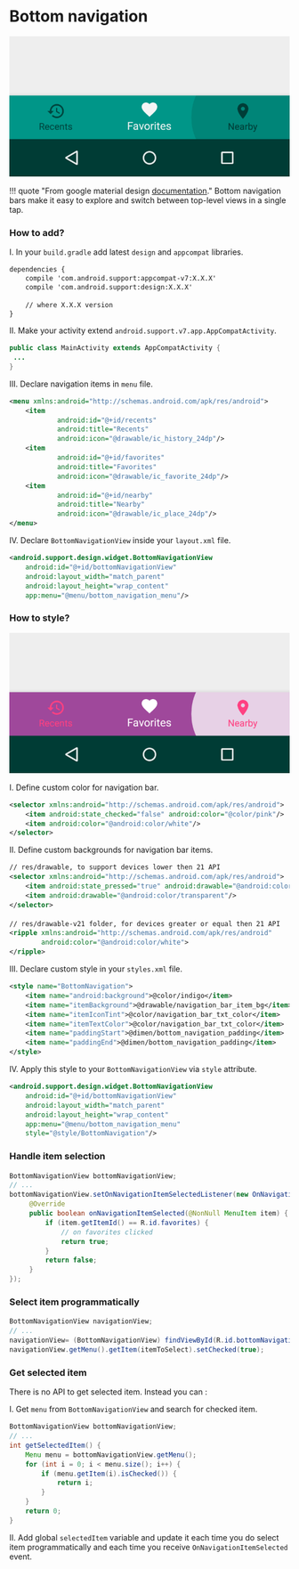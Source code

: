 # Bottom navigation

![](../images/bottom-navigation-1.png)

!!! quote "From google material design [documentation](https://material.io/guidelines/components/bottom-navigation.html)."
    Bottom navigation bars make it easy to explore and switch between top-level views in a single tap.

### How to add?

I. In your `build.gradle` add latest `design`  and `appcompat` libraries.

```
dependencies {
    compile 'com.android.support:appcompat-v7:X.X.X'
    compile 'com.android.support:design:X.X.X'

    // where X.X.X version
}
```

II. Make your activity extend `android.support.v7.app.AppCompatActivity`.

```java
public class MainActivity extends AppCompatActivity {
 ...
}
```

III. Declare navigation items in `menu` file.

```xml
<menu xmlns:android="http://schemas.android.com/apk/res/android">
    <item
            android:id="@+id/recents"
            android:title="Recents"
            android:icon="@drawable/ic_history_24dp"/>
    <item
            android:id="@+id/favorites"
            android:title="Favorites"
            android:icon="@drawable/ic_favorite_24dp"/>
    <item
            android:id="@+id/nearby"
            android:title="Nearby"
            android:icon="@drawable/ic_place_24dp"/>
</menu>
```

IV. Declare `BottomNavigationView` inside your `layout.xml` file.

```xml
<android.support.design.widget.BottomNavigationView
    android:id="@+id/bottomNavigationView"
    android:layout_width="match_parent"
    android:layout_height="wrap_content"
    app:menu="@menu/bottom_navigation_menu"/>
```

### How to style?
![](../images/bottom-navigation-2.png)

I. Define custom color for navigation bar.

```xml
<selector xmlns:android="http://schemas.android.com/apk/res/android">
    <item android:state_checked="false" android:color="@color/pink"/>
    <item android:color="@android:color/white"/>
</selector>
```

II.  Define custom backgrounds for navigation bar items.

```xml
// res/drawable, to support devices lower then 21 API
<selector xmlns:android="http://schemas.android.com/apk/res/android">
    <item android:state_pressed="true" android:drawable="@android:color/white"/>
    <item android:drawable="@android:color/transparent"/>
</selector>

// res/drawable-v21 folder, for devices greater or equal then 21 API
<ripple xmlns:android="http://schemas.android.com/apk/res/android"
        android:color="@android:color/white">
</ripple>
```

III. Declare custom style in your `styles.xml` file.

```xml
<style name="BottomNavigation">
    <item name="android:background">@color/indigo</item>
    <item name="itemBackground">@drawable/navigation_bar_item_bg</item>
    <item name="itemIconTint">@color/navigation_bar_txt_color</item>
    <item name="itemTextColor">@color/navigation_bar_txt_color</item>
    <item name="paddingStart">@dimen/bottom_navigation_padding</item>
    <item name="paddingEnd">@dimen/bottom_navigation_padding</item>
</style>
```

IV. Apply this style to your `BottomNavigationView` via `style` attribute.

```xml
<android.support.design.widget.BottomNavigationView
    android:id="@+id/bottomNavigationView"
    android:layout_width="match_parent"
    android:layout_height="wrap_content"
    app:menu="@menu/bottom_navigation_menu"
    style="@style/BottomNavigation"/>
```

### Handle item selection

```java
BottomNavigationView bottomNavigationView;
// ...
bottomNavigationView.setOnNavigationItemSelectedListener(new OnNavigationItemSelectedListener() {
     @Override
     public boolean onNavigationItemSelected(@NonNull MenuItem item) {
         if (item.getItemId() == R.id.favorites) {
             // on favorites clicked
             return true;
         }
         return false;
     }
});
```

### Select item programmatically

```java
BottomNavigationView navigationView;
// ...
navigationView= (BottomNavigationView) findViewById(R.id.bottomNavigationView);
navigationView.getMenu().getItem(itemToSelect).setChecked(true);
```

### Get selected item

There is no API to get selected item. Instead you can :

I. Get `menu` from `BottomNavigationView` and search for
checked item.

```java
BottomNavigationView bottomNavigationView;
// ...
int getSelectedItem() {
    Menu menu = bottomNavigationView.getMenu();
    for (int i = 0; i < menu.size(); i++) {
        if (menu.getItem(i).isChecked()) {
            return i;
        }
    }
    return 0;
}
```

II. Add global `selectedItem` variable and update it each time you do select item programmatically and each time you receive `OnNavigationItemSelected` event.
